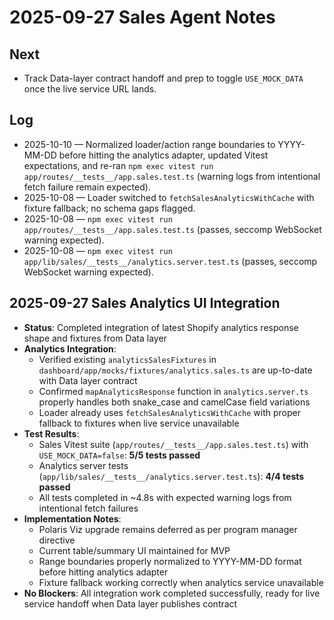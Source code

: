 # 2025-09-27 Sales Agent Notes

## Next
- Track Data-layer contract handoff and prep to toggle `USE_MOCK_DATA` once the live service URL lands.

## Log
- 2025-10-10 — Normalized loader/action range boundaries to YYYY-MM-DD before hitting the analytics adapter, updated Vitest expectations, and re-ran `npm exec vitest run app/routes/__tests__/app.sales.test.ts` (warning logs from intentional fetch failure remain expected).
- 2025-10-08 — Loader switched to `fetchSalesAnalyticsWithCache` with fixture fallback; no schema gaps flagged.
- 2025-10-08 — `npm exec vitest run app/routes/__tests__/app.sales.test.ts` (passes, seccomp WebSocket warning expected).
- 2025-10-08 — `npm exec vitest run app/lib/sales/__tests__/analytics.server.test.ts` (passes, seccomp WebSocket warning expected).

## 2025-09-27 Sales Analytics UI Integration
- **Status**: Completed integration of latest Shopify analytics response shape and fixtures from Data layer
- **Analytics Integration**: 
  - Verified existing `analyticsSalesFixtures` in `dashboard/app/mocks/fixtures/analytics.sales.ts` are up-to-date with Data layer contract
  - Confirmed `mapAnalyticsResponse` function in `analytics.server.ts` properly handles both snake_case and camelCase field variations
  - Loader already uses `fetchSalesAnalyticsWithCache` with proper fallback to fixtures when live service unavailable
- **Test Results**:
  - Sales Vitest suite (`app/routes/__tests__/app.sales.test.ts`) with `USE_MOCK_DATA=false`: **5/5 tests passed**
  - Analytics server tests (`app/lib/sales/__tests__/analytics.server.test.ts`): **4/4 tests passed**
  - All tests completed in ~4.8s with expected warning logs from intentional fetch failures
- **Implementation Notes**:
  - Polaris Viz upgrade remains deferred as per program manager directive
  - Current table/summary UI maintained for MVP
  - Range boundaries properly normalized to YYYY-MM-DD format before hitting analytics adapter
  - Fixture fallback working correctly when analytics service unavailable
- **No Blockers**: All integration work completed successfully, ready for live service handoff when Data layer publishes contract
